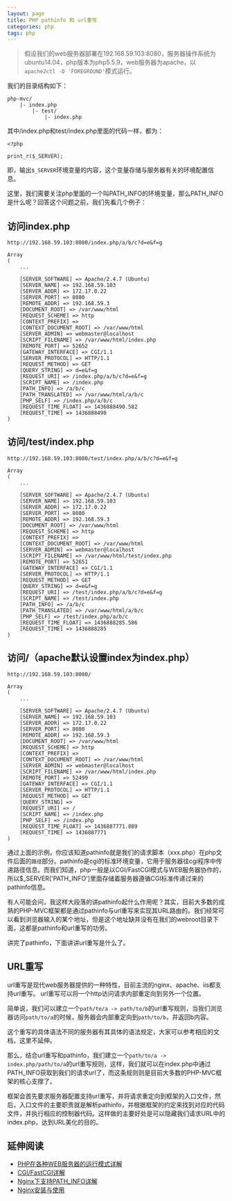 ```yaml
---
layout: page
title: PHP pathinfo 和 url重写
categories: php
tags: php
---
```


>假设我们的web服务器部署在192.168.59.103:8080，服务器操作系统为ubuntu14.04，php版本为php5.5.9，web服务器为apache，以`apache2ctl -D 'FOREGROUND'`模式运行。

我们的目录结构如下：

    php-mvc/
        |- index.php
            |- test/
                |- index.php

其中/index.php和test/index.php里面的代码一样，都为：

    <?php

    print_r($_SERVER);

即，输出`$_SERVER`环境变量的内容，这个变量存储与服务器有关的环境配置信息。

这里，我们需要关注php里面的一个叫PATH_INFO的环境变量，那么PATH_INFO是什么呢？回答这个问题之前，我们先看几个例子：

访问index.php
---

`http://192.168.59.103:8080/index.php/a/b/c?d=e&f=g`

    Array
    (
        ...

        [SERVER_SOFTWARE] => Apache/2.4.7 (Ubuntu)
        [SERVER_NAME] => 192.168.59.103
        [SERVER_ADDR] => 172.17.0.22
        [SERVER_PORT] => 8080
        [REMOTE_ADDR] => 192.168.59.3
        [DOCUMENT_ROOT] => /var/www/html
        [REQUEST_SCHEME] => http
        [CONTEXT_PREFIX] => 
        [CONTEXT_DOCUMENT_ROOT] => /var/www/html
        [SERVER_ADMIN] => webmaster@localhost
        [SCRIPT_FILENAME] => /var/www/html/index.php
        [REMOTE_PORT] => 52652
        [GATEWAY_INTERFACE] => CGI/1.1
        [SERVER_PROTOCOL] => HTTP/1.1
        [REQUEST_METHOD] => GET
        [QUERY_STRING] => d=e&f=g
        [REQUEST_URI] => /index.php/a/b/c?d=e&f=g
        [SCRIPT_NAME] => /index.php
        [PATH_INFO] => /a/b/c
        [PATH_TRANSLATED] => /var/www/html/a/b/c
        [PHP_SELF] => /index.php/a/b/c
        [REQUEST_TIME_FLOAT] => 1436888490.582
        [REQUEST_TIME] => 1436888490
    )


访问/test/index.php
---

`http://192.168.59.103:8080/test/index.php/a/b/c?d=e&f=g`

    Array
    (
        ...

        [SERVER_SOFTWARE] => Apache/2.4.7 (Ubuntu)
        [SERVER_NAME] => 192.168.59.103
        [SERVER_ADDR] => 172.17.0.22
        [SERVER_PORT] => 8080
        [REMOTE_ADDR] => 192.168.59.3
        [DOCUMENT_ROOT] => /var/www/html
        [REQUEST_SCHEME] => http
        [CONTEXT_PREFIX] => 
        [CONTEXT_DOCUMENT_ROOT] => /var/www/html
        [SERVER_ADMIN] => webmaster@localhost
        [SCRIPT_FILENAME] => /var/www/html/test/index.php
        [REMOTE_PORT] => 52651
        [GATEWAY_INTERFACE] => CGI/1.1
        [SERVER_PROTOCOL] => HTTP/1.1
        [REQUEST_METHOD] => GET
        [QUERY_STRING] => d=e&f=g
        [REQUEST_URI] => /test/index.php/a/b/c?d=e&f=g
        [SCRIPT_NAME] => /test/index.php
        [PATH_INFO] => /a/b/c
        [PATH_TRANSLATED] => /var/www/html/a/b/c
        [PHP_SELF] => /test/index.php/a/b/c
        [REQUEST_TIME_FLOAT] => 1436888285.586
        [REQUEST_TIME] => 1436888285
    )


访问/（apache默认设置index为index.php）
---

`http://192.168.59.103:8080/`

    Array
    (
        ...

        [SERVER_SOFTWARE] => Apache/2.4.7 (Ubuntu)
        [SERVER_NAME] => 192.168.59.103
        [SERVER_ADDR] => 172.17.0.22
        [SERVER_PORT] => 8080
        [REMOTE_ADDR] => 192.168.59.3
        [DOCUMENT_ROOT] => /var/www/html
        [REQUEST_SCHEME] => http
        [CONTEXT_PREFIX] => 
        [CONTEXT_DOCUMENT_ROOT] => /var/www/html
        [SERVER_ADMIN] => webmaster@localhost
        [SCRIPT_FILENAME] => /var/www/html/index.php
        [REMOTE_PORT] => 52499
        [GATEWAY_INTERFACE] => CGI/1.1
        [SERVER_PROTOCOL] => HTTP/1.1
        [REQUEST_METHOD] => GET
        [QUERY_STRING] => 
        [REQUEST_URI] => /
        [SCRIPT_NAME] => /index.php
        [PHP_SELF] => /index.php
        [REQUEST_TIME_FLOAT] => 1436887771.889
        [REQUEST_TIME] => 1436887771
    )


通过上面的示例，你应该知道pathinfo就是我们的请求脚本（xxx.php）在php文件后面的`路径`部分。pathinfo是cgi的标准环境变量，它用于服务器往cgi程序中传递路径信息。而我们知道，php一般是以CGI/FastCGI模式与WEB服务器协作的，所以$_SERVER['PATH_INFO']里面存储着服务器遵循CGI标准传递过来的pathinfo信息。

有人可能会问，我这样大段落的讲pathinfo起什么作用呢？其实，目前大多数的成熟的PHP-MVC框架都是通过pathinfo与url重写来实现其URL路由的。我们经常可以看到浏览器输入的某个地址，但是这个地址缺并没有在我们的webroot目录下面，这都是pathinfo和url重写的功劳。

讲完了pathinfo，下面讲讲url重写是什么了。

URL重写
---

url重写是现代web服务器提供的一种特性，目前主流的nginx、apache、iis都支持url重写。 url重写可以将一个http访问请求内部重定向到另外一个位置。

简单说，我们可以建立一个`path/to/a -> path/to/b`的url重写规则，当我们浏览器访问`path/to/a`的时候，服务器会内部重定向到`path/to/b`，并返回b内容。

这个重写的具体语法不同的服务器有其具体的语法规定，大家可以参考相应的文档，这里不延伸。

那么，结合url重写和pathinfo，我们建立一个`path/to/a -> index.php/path/to/a`的url重写规则，这样，我们就可以在index.php中通过PATH_INFO获取到我们的请求url了，而这条规则则是目前大多数的PHP-MVC框架的核心支撑了。

框架会首先要求服务器配置支持url重写，并将请求重定向到框架的入口文件，然后，入口文件的主要职责就是解析pathinfo，并根据框架的约定来找到对应的代码文件，并执行相应的控制器代码。这样做的主要好处是可以隐藏我们请求URL中的index.php，达到URL美化的目的。


延伸阅读
----

* [PHP在各种WEB服务器的运行模式详解](http://www.jb51.net/article/37759.htm)
* [CGI/FastCGI详解](http://www.cnblogs.com/skynet/p/4173450.html)
* [Nginx下支持PATH_INFO详解](http://www.nginx.cn/426.html)
* [Nginx安装与使用](http://www.cnblogs.com/skynet/p/4146083.html)

